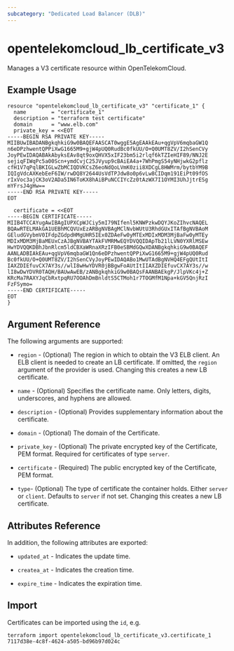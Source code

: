 ```yaml
---
subcategory: "Dedicated Load Balancer (DLB)"
---
```


# opentelekomcloud_lb_certificate_v3

Manages a V3 certificate resource within OpenTelekomCloud.

## Example Usage

```hcl
resource "opentelekomcloud_lb_certificate_v3" "certificate_1" {
  name        = "certificate_1"
  description = "terraform test certificate"
  domain      = "www.elb.com"
  private_key = <<EOT
-----BEGIN RSA PRIVATE KEY-----
MIIBUwIBADANBgkqhkiG9w0BAQEFAASCAT0wggE5AgEAAkEAu+qgVpV6mqbaGW1Q
n6eDPzhwentQPPiXwG1665M9+gjW4pUQ0RudBc0fkUU/O+Q0UMT8ZV/I2hSenCVy
JoyPEwIDAQABAkAbyksEAv8qt9oxQHVX5xIF23bm5i2rlqf6kTZIeHIF89/NNJ2E
sejiqFIWqPc5a00Scn+ymdCvjC25JVyup9cBAiEA4a+7WhPmgS54yNHjwkG2pflz
cfH1V7qPqlBKIGLwZbMCIQDVKCsZ6eoNdQoLVmK0zii8XDCgL8HWMrm/bytbYM9B
IQIgVdcAXKebEeF6IW/rwDQ8Y2644UsVdTPJdw8o0p6vLw8CIDqm191EiPt09fOS
rIxVoc3ajCK3oV2ADa5IN6ToKX8hAiBPuNCCIYcZz0tAzWX7I1OYMI3UhJjtrESg
mYFrsJ4gHw==
-----END RSA PRIVATE KEY-----
EOT

  certificate = <<EOT
-----BEGIN CERTIFICATE-----
MIIB4TCCAYugAwIBAgIUPXCpWJCiy5mI79NIfenl5KNWPzkwDQYJKoZIhvcNAQEL
BQAwRTELMAkGA1UEBhMCQVUxEzARBgNVBAgMClNvbWUtU3RhdGUxITAfBgNVBAoM
GEludGVybmV0IFdpZGdpdHMgUHR5IEx0ZDAeFw0yMTExMDIxMDM3MjBaFw0yMTEy
MDIxMDM3MjBaMEUxCzAJBgNVBAYTAkFVMRMwEQYDVQQIDApTb21lLVN0YXRlMSEw
HwYDVQQKDBhJbnRlcm5ldCBXaWRnaXRzIFB0eSBMdGQwXDANBgkqhkiG9w0BAQEF
AANLADBIAkEAu+qgVpV6mqbaGW1Qn6eDPzhwentQPPiXwG1665M9+gjW4pUQ0Rud
Bc0fkUU/O+Q0UMT8ZV/I2hSenCVyJoyPEwIDAQABo1MwUTAdBgNVHQ4EFgQUtItI
IAXZDIEfuvCX7AY3s//wlI8wHwYDVR0jBBgwFoAUtItIIAXZDIEfuvCX7AY3s//w
lI8wDwYDVR0TAQH/BAUwAwEB/zANBgkqhkiG9w0BAQsFAANBAEkgP/JlpVKc4j+Z
KRcMa7RAXYJqCbRxtpqRU7OOAhDmBnldtS5CTMoh1r7TOGMfM1Npa+kGV5QnjRzI
FzFSymo=
-----END CERTIFICATE-----
EOT
}
```

## Argument Reference

The following arguments are supported:

* `region` - (Optional) The region in which to obtain the V3 ELB client.
  An ELB client is needed to create an LB certificate. If omitted, the
  `region` argument of the provider is used. Changing this creates a new
  LB certificate.

* `name` - (Optional) Specifies the certificate name. Only letters,
  digits, underscores, and hyphens are allowed.

* `description` - (Optional) Provides supplementary information about the certificate.

* `domain` - (Optional) The domain of the Certificate.

* `private_key` - (Optional) The private encrypted key of the Certificate, PEM format.
  Required for certificates of type `server`.

* `certificate` - (Required) The public encrypted key of the Certificate, PEM format.

* `type`- (Optional) The type of certificate the container holds. Either `server` or `client`.
  Defaults to `server` if not set. Changing this creates a new LB certificate.

## Attributes Reference

In addition, the following attributes are exported:

* `updated_at` - Indicates the update time.

* `createa_at` - Indicates the creation time.

* `expire_time` - Indicates the expiration time.

## Import

Certificates can be imported using the `id`, e.g.

```shell
terraform import opentelekomcloud_lb_certificate_v3.certificate_1 7117d38e-4c8f-4624-a505-bd96b97d024c
```
